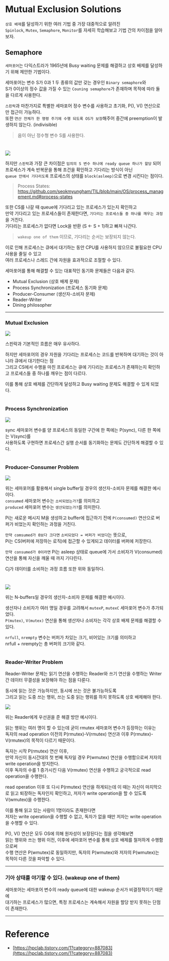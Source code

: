# Mutual Exclusion Solutions

`상호 배제`를 달성하기 위한 여러 기법 중 가장 대중적으로 알려진      
`Spinlock`, `Mutex`, `Semaphore`, `Monitor`를 자세히 학습해보고 기법 간의 차이점을 알아보자.

## Semaphore

`세마포어`는 다익스트라가 1965년에 Busy waiting 문제를 해결하고 상호 배제를 달성하기 위해 제안한 기법이다.  

세마포어는 변수 S가 0과 1 두 종류의 값만 갖는 경우인 `Binary semaphore`와  
S가 0이상의 정수 값을 가질 수 있는 `Couning semaphore`가 존재하며 목적에 따라 둘을 다르게 사용한다.  

`스핀락`과 마찬가지로 특별한 세마포어 정수 변수를 사용하고 초기화, P(), V() 연산으로만 접근이 가능하다.  
또한 `연산 전체가 한 명령 주기에 수행 되도록 OS가 보장`해주어 중간에 preemption이 발생하지 않는다. (indivisible)
> 음이 아닌 정수형 변수 S를 사용한다.

#

<img src="img/semaphore01.png">

하지만 `스핀락`과 가장 큰 차이점은 `임의의 S 변수 하나에 ready queue 하나가 할당` 되어  
프로세스가 계속 반복문을 통해 조건을 확인하고 기다리는 방식이 아닌    
`queue 안에서 기다리도록` 프로세스의 상태를 `block(asleep)`으로 변경 시킨다는 점이다.  
> Process States: https://github.com/seokmyungham/TIL/blob/main/OS/process_management.md#process-states

또한 CS를 나갈 때 queue에 기다리고 있는 프로세스가 있는지 확인하고  
만약 기다리고 있는 프로세스들이 존재한다면, `기다리는 프로세스들 중 하나를 깨우는 과정`을 거친다.  
기다리는 프로세스가 없다면 Lock을 반환 (S <- S + 1)하고 빠져 나간다.
> `wakeup one of them` 이므로, 기다리는 순서는 보장되지 않는다.

이로 인해 프로세스는 큐에서 대기하는 동안 CPU를 사용하지 않으므로 불필요한 CPU 사용을 줄일 수 있고  
여러 프로세스나 스레드 간에 자원을 효과적으로 조절할 수 있다.

세마포어를 통해 해결할 수 있는 대표적인 동기화 문제들은 다음과 같다.

- Mutual Exclusion (상호 배제 문제)
- Process Synchronization (프로세스 동기화 문제)
- Producer-Consumer (생산자-소비자 문제)
- Reader-Writer
- Dining philosopher

---

### Mutual Exclusion

<img src="img/semaphore02.png">

스핀락과 기본적인 흐름은 매우 유사하다.  
  
하지만 세마포어의 경우 자원을 기다리는 프로세스는 코드를 반복하며 대기하는 것이 아니라 큐에서 대기한다는 점  
그리고 CS에서 수행을 마친 프로세스는 큐에 기다리는 프로세스가 존재하는지 확인하고 프로세스들 중 하나를 깨우는 점이 다르다.
  
이를 통해 상호 배제를 간단하게 달성하고 Busy waiting 문제도 해결할 수 있게 되었다.  

#

### Process Synchronization

<img src="img/semaphore03.png">

sync 세마포어 변수를 양 프로세스의 동일한 구간에 한 쪽에는 P(sync), 다른 한 쪽에는 V(sync)를  
사용하도록 구현하면 프로세스간 실행 순서를 동기화하는 문제도 간단하게 해결할 수 있다.  

#

### Producer-Consumer Problem

<img src="img/semaphore04.png">

위는 세마포어를 활용해서 single buffer일 경우의 생산자-소비자 문제를 해결한 예시이다.  
`consumed` 세마포어 변수는 `소비되었는가?`를 의미하고  
`produced` 세마포어 변수는 `생산되었는가?`를 의미한다.  

Pi는 새로운 메시지 M을 생성하고 buffer에 접근하기 전에 `P(consumed)` 연산으로 버퍼가 비었는지 확인하는 과정을 거친다.  

`만약 comsumed가 0보다 크다면` `소비되었다 = 버퍼가 비었다`는 뜻으로,  
Pi는 CS(버퍼에 저장하는 로직)에 접근할 수 있게되고 데이터를 버퍼에 저장한다.
   
`만약 consumed가 0이라면` Pi는 asleep 상태로 queue에 가서 소비자가 V(consumed) 연산을 통해 자신을 깨울 때 까지 기다린다.  

Cj가 데이터를 소비하는 과정 흐름 또한 위와 동일하다.

#

<img src="img/semaphore05.png">

위는 N-buffers일 경우의 생산자-소비자 문제를 해결한 예시이다.  

생산자나 소비자가 여러 명일 경우를 고려해서 `mutexP`, `mutexC` 세마포어 변수가 추가되었다.  
`P(mutex)`, `V(mutex)` 연산을 통해 생산자나 소비자는 각각 상호 배제 문제를 해결할 수 있다.   
  
`nrfull`, `nrempty` 변수는 버퍼가 차있는 크기, 비어있는 크기를 의미하고  
nrfull + nrempty는 총 버퍼의 크기와 같다.

#

### Reader-Writer Problem

Reader-Writer 문제는 읽기 연산을 수행하는 Reader와 쓰기 연산을 수행하는 Writer 간 데이터 무결성을 보장해야 하는 점을 다룬다.  

동시에 읽는 것은 가능하지만, 동시에 쓰는 것은 불가능하도록    
그리고 읽는 도중 쓰는 행위, 쓰는 도중 읽는 행위를 하지 못하도록 상호 배제해야 한다.  

<img src="img/semaphore06.png">  

위는 Reader에게 우선권을 준 해결 방안 예시이다.  
  
읽는 행위는 여러 명이 할 수 있는데 굳이 rmutex 세마포어 변수가 등장하는 이유는  
독자의 read operation 이전의 P(rmutex)-V(rmutex) 연산과 이후 P(rmutex)-V(rmutex)의 목적이 다르기 때문이다.  

독자는 시작 P(rmutex) 연산 이후,  
만약 자신이 동시간대의 첫 번째 독자일 경우 P(wmutex) 연산을 수행함으로써 저자의 write operation을 방지한다.  
이후 독자의 수를 1 증가시킨 다음 V(rmutex) 연산을 수행하고 궁극적으로 read operation을 수행한다.  

read operation 이후 또 다시 P(rmutex) 연산을 하게되는데
이 때는 자신이 마지막으로 읽고 퇴장하는 독자인지 확인하고, 저자가 write operation을 할 수 있도록 V(wmutex)을 수행한다.  

이를 통해 읽고 있는 사람이 1명이라도 존재한다면  
저자는 write operation을 수행할 수 없고, 독자가 없을 때만 저자는 write operation을 수행할 수 있다.
  
P(), V() 연산은 모두 OS에 의해 원자성이 보장된다는 점을 생각해보면  
읽는 행위와 쓰는 행위 이전, 이후에 세마포어 변수를 통해 상호 배제를 철저하게 수행함으로써  
수행 연산은 P(wmutex)로 동일하지만, 독자의 P(wmutex)와 저자의 P(wmutex)는 목적이 다른 것을 파악할 수 있다.

---

### 기아 상태를 야기할 수 있다. (wakeup one of them)

세마포어는 세마포어 변수의 ready queue에 대한 wakeup 순서가 비결정적이기 때문에  
대기하는 프로세스가 많으면, 특정 프로세스는 계속해서 자원을 할당 받지 못하는 단점이 존재한다.

---

# Reference

- [https://hpclab.tistory.com/1?category=887083](https://hpclab.tistory.com/1?category=887083)
